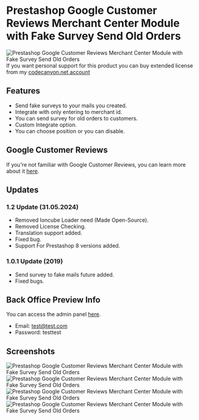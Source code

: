# Prestashop Google Customer Reviews Merchant Center Module with Fake Survey Send Old Orders
![Prestashop Google Customer Reviews Merchant Center Module with Fake Survey Send Old Orders](https://moduletest.teslacakmak.com/googlecusreviews.png)
If you want personal support for this product you can buy extended license from my [codecanyon.net account](https://codecanyon.net/item/google-customer-reviews-module-prestashop/22712929)

## Features
- Send fake surveys to your mails you created.
- Integrate with only entering to merchant id.
- You can send survey for old orders to customers.
- Custom Integrate option.
- You can choose position or you can disable.

## Google Customer Reviews
If you're not familiar with Google Customer Reviews, you can learn more about it [here](https://support.google.com/merchants/answer/7188525?hl=en).

## Updates

### 1.2 Update (31.05.2024)
- Removed Ioncube Loader need (Made Open-Source).
- Removed License Checking.
- Translation support added.
- Fixed bug.
- Support For Prestashop 8 versions added.

### 1.0.1 Update (2019)
- Send survey to fake mails future added.
- Fixed bugs.

## Back Office Preview Info
You can access the admin panel [here](https://moduletest.teslacakmak.com/admin202wmufvzct8e8×7xih/).
- Email: test@test.com
- Password: testtest

## Screenshots
![Prestashop Google Customer Reviews Merchant Center Module with Fake Survey Send Old Orders](https://moduletest.teslacakmak.com/screen1.png)
![Prestashop Google Customer Reviews Merchant Center Module with Fake Survey Send Old Orders](https://moduletest.teslacakmak.com/screen2.PNG)
![Prestashop Google Customer Reviews Merchant Center Module with Fake Survey Send Old Orders](https://moduletest.teslacakmak.com/screen3.png)
![Prestashop Google Customer Reviews Merchant Center Module with Fake Survey Send Old Orders](https://moduletest.teslacakmak.com/screen4.png)
